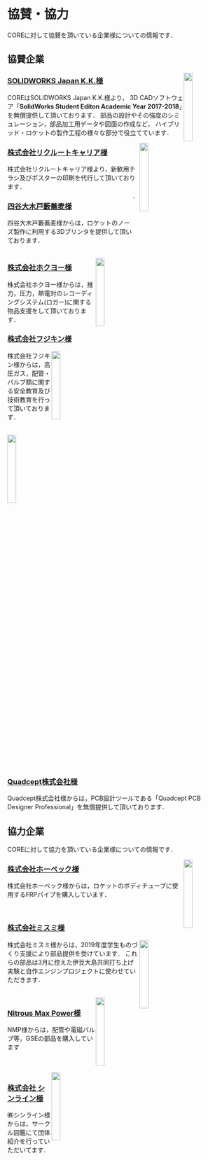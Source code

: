 # 協賛・協力

COREに対して協賛を頂いている企業様についての情報です．

## 協賛企業

<img style="float: right;" src="/img/logo-solidworks.png" width="20%">

### [SOLIDWORKS Japan K.K.様](http://www.solidworks.co.jp/)

COREはSOLIDWORKS Japan K.K.様より，
3D CADソフトウェア「**SolidWorks Student Editon Academic Year 2017-2018**」を無償提供して頂いております．
部品の設計やその強度のシミュレーション，部品加工用データや図面の作成など，
ハイブリッド・ロケットの製作工程の様々な部分で役立てています．

<img style="float: right;" src="/img/logo-recruit.jpg" width="20%">

### [株式会社リクルートキャリア様](https://www.recruitcareer.co.jp/)

株式会社リクルートキャリア様より，新歓用チラシ及びポスターの印刷を代行して頂いております．

<img style="float: right;" src="/img/logo-yabusoba.png" width="3%">

### [四谷大木戸藪蕎麦様](http://okidoyabusoba.web.fc2.com/index.html)

四谷大木戸藪蕎麦様からは，ロケットのノーズ製作に利用する3Dプリンタを提供して頂いております．
<br/>
<br/>

<img style="float: right;" src="/img/logo-hokuyoh.jpg" width="20%">

### [株式会社ホクヨー様](http://hokuyoh.co.jp/)

株式会社ホクヨー様からは，推力，圧力，熱電対のレコーディングシステム(ロガー)に関する物品支援をして頂いております．


### [株式会社フジキン様](https://www.fujikin.co.jp/)
<img style="float: right;" src="/img/logo-fujikin.png" width="20%">

株式会社フジキン様からは，高圧ガス，配管・バルブ類に関する安全教育及び技術教育を行って頂いております．

<br/>

<img style="float: right;" src="/img/logo-quadcept.jpg" width="20%">

### [Quadcept株式会社様](https://www.quadcept.com/ja/)

Quadcept株式会社様からは，PCB設計ツールである「Quadcept PCB Designer Professional」を無償提供して頂いております．

## 協力企業

COREに対して協力を頂いている企業様についての情報です．

<img style="float: right;" src="/img/logo-hopec.png" width="20%">

### [株式会社ホーペック様](http://www.hopec.jp/)

株式会社ホーペック様からは，ロケットのボディチューブに使用するFRPパイプを購入しています．

<br/>


### [株式会社ミスミ様](http://www.misumi.co.jp/)
<img style="float: right;" src="/img/logo-misumi.jpg" width="20%">

株式会社ミスミ様からは，2019年度学生ものづくり支援により部品提供を受けています．
これらの部品は3月に控えた伊豆大島共同打ち上げ実験と自作エンジンプロジェクトに使わせていただきます．

<br/>

<img style="float: right;" src="/img/logo-nmp.png" width="20%">

### [Nitrous Max Power様](https://www.nos-nmp.com/)

NMP様からは，配管や電磁バルブ等，GSEの部品を購入しています

<br/>
<br/>

<img style="float: right;" src="/img/logo-circlezukan.png" width="20%">

### [株式会社 シンライン様](http://www.circlezukan.jp/)

㈱シンライン様からは，サークル図鑑にて団体紹介を行っていただいてます．
